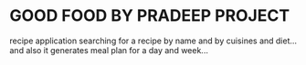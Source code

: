 # GOOD FOOD BY PRADEEP PROJECT

recipe application searching for a recipe by name and by cuisines and diet...
and also it generates meal plan for a day and week...